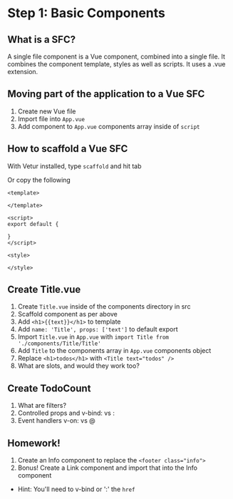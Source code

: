 # Step 1: Basic Components

## What is a SFC?

A single file component is a Vue component, combined into a single file. It combines the component template, styles as well as scripts. It uses a .vue extension.

## Moving part of the application to a Vue SFC

1. Create new Vue file
2. Import file into `App.vue`
3. Add component to `App.vue` components array inside of `script`


## How to scaffold a Vue SFC

With Vetur installed, type `scaffold` and hit tab

Or copy the following

```vue
<template>

</template>

<script>
export default {

}
</script>

<style>

</style>

```

## Create Title.vue

1. Create `Title.vue` inside of the components directory in src
2. Scaffold component as per above
3. Add `<h1>{{text}}</h1>` to template
4. Add `name: 'Title', props: ['text']` to default export
5. Import `Title.vue` in `App.vue` with `import Title from './components/Title/Title'`
6. Add `Title` to the components array in `App.vue` components object
7. Replace `<h1>todos</h1>` with `<Title text="todos" />`
8. What are slots, and would they work too?

## Create TodoCount

1. What are filters?
2. Controlled props and v-bind: vs :
3. Event handlers v-on: vs @

## Homework!

1. Create an Info component to replace the `<footer class="info">`
2. Bonus! Create a Link component and import that into the Info component
  - Hint: You'll need to v-bind or ':' the `href`